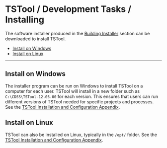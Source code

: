 # TSTool / Development Tasks / Installing 

The software installer produced in the [Building Installer](../building-installer/building-installer.md) section
can be downloaded to install TSTool.

* [Install on Windows](#install-on-windows)
* [Install on Linux](#install-on-linux)

------------

## Install on Windows ##

The installer program can be run on Windows to install TSTool on a computer for each user.
TSTool will install in a new folder such as `C:\CDSS\TSTool-12.05.00` for each version.
This ensures that users can run different versions of TSTool needed for specific projects and processes.
See the [TSTool Installation and Configuration Appendix](http://learn.openwaterfoundation.org/cdss-app-tstool-doc-user/appendix-install/install/).

## Install on Linux ##

TSTool can also be installed on Linux, typically in the `/opt/` folder.
See the [TSTool Installation and Configuration Appendix](http://learn.openwaterfoundation.org/cdss-app-tstool-doc-user/appendix-install/install/).
